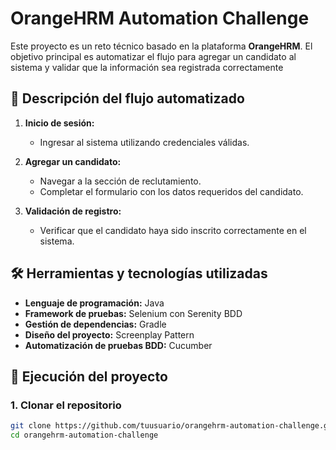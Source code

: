 # OrangeHRM Automation Challenge

Este proyecto es un reto técnico basado en la plataforma **OrangeHRM**. El objetivo principal es automatizar el flujo para agregar un candidato al sistema y validar que la información sea registrada correctamente
## 📝 Descripción del flujo automatizado

1. **Inicio de sesión:**
   - Ingresar al sistema utilizando credenciales válidas.

2. **Agregar un candidato:**
   - Navegar a la sección de reclutamiento.
   - Completar el formulario con los datos requeridos del candidato.

3. **Validación de registro:**
   - Verificar que el candidato haya sido inscrito correctamente en el sistema.

## 🛠️ Herramientas y tecnologías utilizadas

- **Lenguaje de programación:** Java
- **Framework de pruebas:** Selenium con Serenity BDD
- **Gestión de dependencias:** Gradle
- **Diseño del proyecto:** Screenplay Pattern
- **Automatización de pruebas BDD:** Cucumber

## 🚀 Ejecución del proyecto

### 1. Clonar el repositorio
```bash
git clone https://github.com/tuusuario/orangehrm-automation-challenge.git
cd orangehrm-automation-challenge
